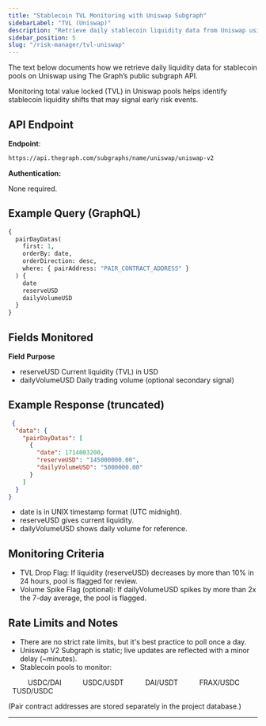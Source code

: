 ```yaml
---
title: "Stablecoin TVL Monitoring with Uniswap Subgraph"
sidebarLabel: "TVL (Uniswap)"
description: "Retrieve daily stablecoin liquidity data from Uniswap using The Graph's public subgraph API."
sidebar_position: 5
slug: "/risk-manager/tvl-uniswap"
---
```

The text below documents how we retrieve daily liquidity data for stablecoin pools on Uniswap using The Graph’s public subgraph API.

Monitoring total value locked (TVL) in Uniswap pools helps identify stablecoin liquidity shifts that may signal early risk events.

## API Endpoint

**Endpoint**:

```bash
https://api.thegraph.com/subgraphs/name/uniswap/uniswap-v2
```

**Authentication:**

None required.

## Example Query (GraphQL)

```graphql
{
  pairDayDatas(
    first: 1,
    orderBy: date,
    orderDirection: desc,
    where: { pairAddress: "PAIR_CONTRACT_ADDRESS" }
  ) {
    date
    reserveUSD
    dailyVolumeUSD
  }
}
```

## Fields Monitored

**Field**       	                     **Purpose**

- reserveUSD	          Current liquidity (TVL) in USD
- dailyVolumeUSD	  Daily trading volume (optional secondary signal)

## Example Response (truncated)

```json
 {
  "data": {
    "pairDayDatas": [
      {
        "date": 1714003200,
        "reserveUSD": "145000000.00",
        "dailyVolumeUSD": "5000000.00"
      }
    ]
  }
}
```

- date is in UNIX timestamp format (UTC midnight).
- reserveUSD gives current liquidity.
- dailyVolumeUSD shows daily volume for reference.

## Monitoring Criteria

- TVL Drop Flag: If liquidity (reserveUSD) decreases by more than 10% in 24 hours, pool is flagged for review.
- Volume Spike Flag (optional): If dailyVolumeUSD spikes by more than 2x the 7-day average, the pool is flagged.

## Rate Limits and Notes

- There are no strict rate limits, but it's best practice to poll once a day.
- Uniswap V2 Subgraph is static; live updates are reflected with a minor delay (~minutes).
- Stablecoin pools to monitor:

          USDC/DAI
          USDC/USDT
          DAI/USDT
          FRAX/USDC
          TUSD/USDC

(Pair contract addresses are stored separately in the project database.)

---